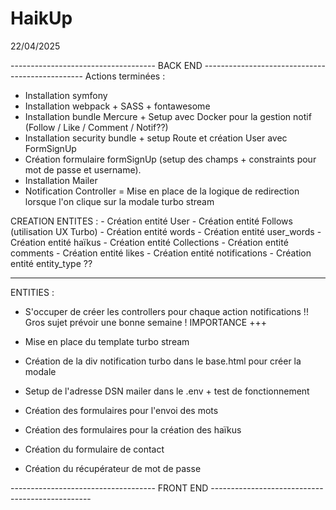 # HaikUp

22/04/2025

------------------------------------ BACK END ------------------------------------------------
Actions terminées : 
- Installation symfony 
- Installation webpack + SASS + fontawesome
- Installation bundle Mercure + Setup avec Docker pour la gestion notif (Follow / Like / Comment / Notif??)
- Installation security bundle + setup Route et création User avec FormSignUp
- Création formulaire formSignUp (setup des champs + constraints pour mot de passe et username).
- Installation Mailer
- Notification Controller = Mise en place de la logique de redirection lorsque l'on clique sur la modale turbo stream 

CREATION ENTITES : 
    - Création entité User
    - Création entité Follows (utilisation UX Turbo)
    - Création entité words
    - Création entité user_words 
    - Création entité haïkus
    - Création entité Collections
    - Création entité comments
    - Création entité likes
    - Création entité notifications
    - Création entité entity_type ?? 

------------------------------------

ENTITIES : 
- S'occuper de créer les controllers pour chaque action notifications !! Gros sujet prévoir une bonne semaine ! IMPORTANCE +++
- Mise en place du template turbo stream 
- Création de la div notification turbo dans le base.html pour créer la modale

- Setup de l'adresse DSN mailer dans le .env + test de fonctionnement
- Création des formulaires pour l'envoi des mots
- Création des formulaires pour la création des haïkus
- Création du formulaire de contact
- Création du récupérateur de mot de passe






------------------------------------ FRONT END ------------------------------------------------
